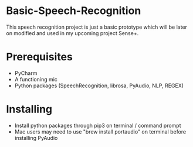 # Basic-Speech-Recognition
This speech recognition project is just a basic prototype which will be later on modified and used in my upcoming project Sense+. 

# Prerequisites
- PyCharm
- A functioning mic 
- Python packages (SpeechRecognition, librosa, PyAudio, NLP, REGEX) 

# Installing 
- Install python packages through pip3 on terminal / command prompt
- Mac users may need to use "brew install portaudio" on terminal before installing PyAudio
